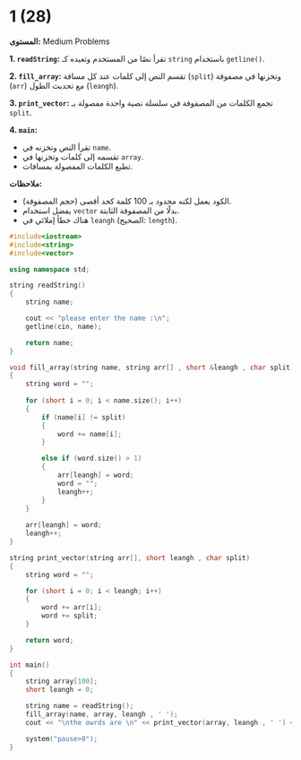 # 1 (28)

**المستوى:** Medium Problems

**1. `readString`:** تقرأ نصًا من المستخدم وتعيده كـ `string` باستخدام `getline()`.  

**2. `fill_array`:** تقسم النص إلى كلمات عند كل مسافة (`split`) وتخزنها في مصفوفة (`arr`) مع تحديث الطول (`leangh`).  

**3. `print_vector`:** تجمع الكلمات من المصفوفة في سلسلة نصية واحدة مفصولة بـ `split`.  

**4. `main`:**  
- تقرأ النص وتخزنه في `name`.  
- تقسمه إلى كلمات وتخزنها في `array`.  
- تطبع الكلمات المفصولة بمسافات.  

**ملاحظات:**  
- الكود يعمل لكنه محدود بـ 100 كلمة كحد أقصى (حجم المصفوفة).  
- يفضل استخدام `vector` بدلًا من المصفوفة الثابتة.  
- هناك خطأ إملائي في `leangh` (الصحيح: `length`).

```cpp
#include<iostream>
#include<string>
#include<vector>

using namespace std;

string readString()
{
	string name;

	cout << "please enter the name :\n";
	getline(cin, name);

	return name;
}

void fill_array(string name, string arr[] , short &leangh , char split)
{
	string word = "";
	
	for (short i = 0; i < name.size(); i++)
	{
		if (name[i] != split)
		{
			word += name[i];
		}

		else if (word.size() > 1)
		{
			arr[leangh] = word;
			word = "";
			leangh++;
		}
	}
	
	arr[leangh] = word;
	leangh++;
}

string print_vector(string arr[], short leangh , char split)
{
	string word = "";

	for (short i = 0; i < leangh; i++)
	{
		word += arr[i];
		word += split;
	}

	return word;
}

int main()
{
	string array[100];
	short leangh = 0;

	string name = readString();
	fill_array(name, array, leangh , ' ');
	cout << "\nthe owrds are \n" << print_vector(array, leangh , ' ') << endl;

	system("pause>0");
}
```